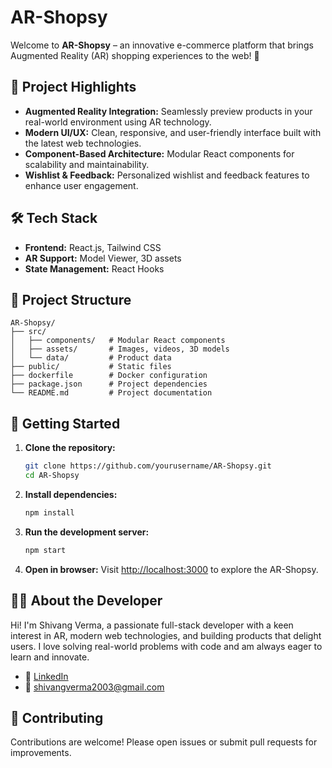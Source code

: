 # AR-Shopsy

Welcome to **AR-Shopsy** – an innovative e-commerce platform that brings Augmented Reality (AR) shopping experiences to the web! 🚀

## 🌟 Project Highlights
- **Augmented Reality Integration:** Seamlessly preview products in your real-world environment using AR technology.
- **Modern UI/UX:** Clean, responsive, and user-friendly interface built with the latest web technologies.
- **Component-Based Architecture:** Modular React components for scalability and maintainability.
- **Wishlist & Feedback:** Personalized wishlist and feedback features to enhance user engagement.

## 🛠️ Tech Stack
- **Frontend:** React.js, Tailwind CSS
- **AR Support:** Model Viewer, 3D assets
- **State Management:** React Hooks

## 📂 Project Structure
```
AR-Shopsy/
├── src/
│   ├── components/   # Modular React components
│   ├── assets/       # Images, videos, 3D models
│   └── data/         # Product data
├── public/           # Static files
├── dockerfile        # Docker configuration
├── package.json      # Project dependencies
└── README.md         # Project documentation
```

## 🚀 Getting Started
1. **Clone the repository:**
   ```bash
   git clone https://github.com/yourusername/AR-Shopsy.git
   cd AR-Shopsy
   ```
2. **Install dependencies:**
   ```bash
   npm install
   ```
3. **Run the development server:**
   ```bash
   npm start
   ```
4. **Open in browser:**
   Visit [http://localhost:3000](http://localhost:3000) to explore the AR-Shopsy.

## 🧑‍💻 About the Developer
Hi! I'm Shivang Verma, a passionate full-stack developer with a keen interest in AR, modern web technologies, and building products that delight users. I love solving real-world problems with code and am always eager to learn and innovate.

- 💼 [LinkedIn](https://www.linkedin.com/in/shivang2003verma)
- 📧 shivangverma2003@gmail.com

## 🤝 Contributing
Contributions are welcome! Please open issues or submit pull requests for improvements.
